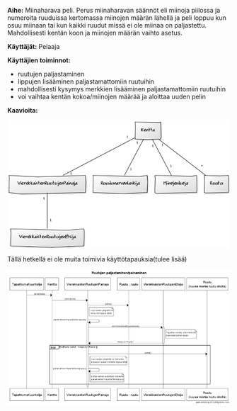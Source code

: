 **Aihe:** Miinaharava peli. Perus miinaharavan säännöt eli miinoja piilossa ja numeroita ruuduissa kertomassa miinojen määrän lähellä ja peli loppuu kun osuu miinaan tai kun kaikki ruudut missä ei ole miinaa on paljastettu. Mahdollisesti kentän koon ja miinojen määrän vaihto asetus. 

**Käyttäjät:** Pelaaja

**Käyttäjien toiminnot:**
- ruutujen paljastaminen
- lippujen lisääminen paljastamattomiin ruutuihin
- mahdollisesti kysymys merkkien lisääminen paljastamattomiin ruutuihin
- voi vaihtaa kentän kokoa/miinojen määrää ja aloittaa uuden pelin

**Kaavioita:**

![Määrittelyvaiheen luokkakaavio](miinaharavaluokkakaavio3.0.png)

Tällä hetkellä ei ole muita toimivia käyttötapauksia(tulee lisää)

![Sekvenssikaavio](miinaharavasekvenssikaavio1.png)

